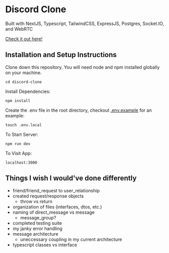 # Discord Clone

Built with NextJS, Typescript, TailwindCSS, ExpressJS, Postgres, Socket.IO, and WebRTC

[Check it out here!](https://discord-clone-server-0.herokuapp.com/)

## Installation and Setup Instructions

Clone down this repository. You will need node and npm installed globally on your machine.

`cd discord-clone`

Install Dependencies:

`npm install`

Create the .env file in the root directory, checkout [.env.example](/.env.example) for an example:

`touch .env.local`

To Start Server:

`npm run dev`

To Visit App:

`localhost:3000`

## Things I wish I would've done differently

- friend/friend_request to user_relationship
- created request/response objects
  - throw vs return
- organization of files (interfaces, dtos, etc.)
- naming of direct_message vs message
  - message_group?
- completed testing suite
- my janky error handling
- message architecture
  - uneccessary coupling in my current architecture
- typescript classes vs interface
